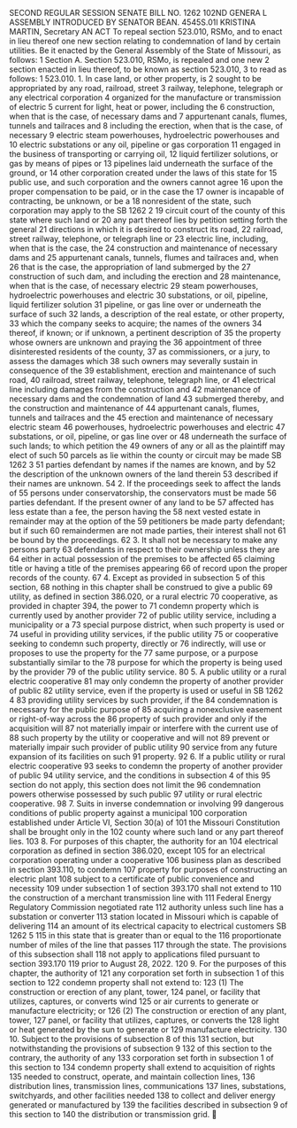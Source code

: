 SECOND REGULAR SESSION
SENATE BILL NO. 1262
102ND GENERA L ASSEMBLY
INTRODUCED BY SENATOR BEAN.
4545S.01I KRISTINA MARTIN, Secretary
AN ACT
To repeal section 523.010, RSMo, and to enact in lieu thereof one new section relating to
condemnation of land by certain utilities.
Be it enacted by the General Assembly of the State of Missouri, as follows:
1 Section A. Section 523.010, RSMo, is repealed and one new
2 section enacted in lieu thereof, to be known as section 523.010,
3 to read as follows:
1 523.010. 1. In case land, or other property, is
2 sought to be appropriated by any road, railroad, street
3 railway, telephone, telegraph or any electrical corporation
4 organized for the manufacture or transmission of electric
5 current for light, heat or power, including the
6 construction, when that is the case, of necessary dams and
7 appurtenant canals, flumes, tunnels and tailraces and
8 including the erection, when that is the case, of necessary
9 electric steam powerhouses, hydroelectric powerhouses and
10 electric substations or any oil, pipeline or gas corporation
11 engaged in the business of transporting or carrying oil,
12 liquid fertilizer solutions, or gas by means of pipes or
13 pipelines laid underneath the surface of the ground, or
14 other corporation created under the laws of this state for
15 public use, and such corporation and the owners cannot agree
16 upon the proper compensation to be paid, or in the case the
17 owner is incapable of contracting, be unknown, or be a
18 nonresident of the state, such corporation may apply to the
SB 1262 2
19 circuit court of the county of this state where such land or
20 any part thereof lies by petition setting forth the general
21 directions in which it is desired to construct its road,
22 railroad, street railway, telephone, or telegraph line or
23 electric line, including, when that is the case, the
24 construction and maintenance of necessary dams and
25 appurtenant canals, tunnels, flumes and tailraces and, when
26 that is the case, the appropriation of land submerged by the
27 construction of such dam, and including the erection and
28 maintenance, when that is the case, of necessary electric
29 steam powerhouses, hydroelectric powerhouses and electric
30 substations, or oil, pipeline, liquid fertilizer solution
31 pipeline, or gas line over or underneath the surface of such
32 lands, a description of the real estate, or other property,
33 which the company seeks to acquire; the names of the owners
34 thereof, if known; or if unknown, a pertinent description of
35 the property whose owners are unknown and praying the
36 appointment of three disinterested residents of the county,
37 as commissioners, or a jury, to assess the damages which
38 such owners may severally sustain in consequence of the
39 establishment, erection and maintenance of such road,
40 railroad, street railway, telephone, telegraph line, or
41 electrical line including damages from the construction and
42 maintenance of necessary dams and the condemnation of land
43 submerged thereby, and the construction and maintenance of
44 appurtenant canals, flumes, tunnels and tailraces and the
45 erection and maintenance of necessary electric steam
46 powerhouses, hydroelectric powerhouses and electric
47 substations, or oil, pipeline, or gas line over or
48 underneath the surface of such lands; to which petition the
49 owners of any or all as the plaintiff may elect of such
50 parcels as lie within the county or circuit may be made
SB 1262 3
51 parties defendant by names if the names are known, and by
52 the description of the unknown owners of the land therein
53 described if their names are unknown.
54 2. If the proceedings seek to affect the lands of
55 persons under conservatorship, the conservators must be made
56 parties defendant. If the present owner of any land to be
57 affected has less estate than a fee, the person having the
58 next vested estate in remainder may at the option of the
59 petitioners be made party defendant; but if such
60 remaindermen are not made parties, their interest shall not
61 be bound by the proceedings.
62 3. It shall not be necessary to make any persons party
63 defendants in respect to their ownership unless they are
64 either in actual possession of the premises to be affected
65 claiming title or having a title of the premises appearing
66 of record upon the proper records of the county.
67 4. Except as provided in subsection 5 of this section,
68 nothing in this chapter shall be construed to give a public
69 utility, as defined in section 386.020, or a rural electric
70 cooperative, as provided in chapter 394, the power to
71 condemn property which is currently used by another provider
72 of public utility service, including a municipality or a
73 special purpose district, when such property is used or
74 useful in providing utility services, if the public utility
75 or cooperative seeking to condemn such property, directly or
76 indirectly, will use or proposes to use the property for the
77 same purpose, or a purpose substantially similar to the
78 purpose for which the property is being used by the provider
79 of the public utility service.
80 5. A public utility or a rural electric cooperative
81 may only condemn the property of another provider of public
82 utility service, even if the property is used or useful in
SB 1262 4
83 providing utility services by such provider, if the
84 condemnation is necessary for the public purpose of
85 acquiring a nonexclusive easement or right-of-way across the
86 property of such provider and only if the acquisition will
87 not materially impair or interfere with the current use of
88 such property by the utility or cooperative and will not
89 prevent or materially impair such provider of public utility
90 service from any future expansion of its facilities on such
91 property.
92 6. If a public utility or rural electric cooperative
93 seeks to condemn the property of another provider of public
94 utility service, and the conditions in subsection 4 of this
95 section do not apply, this section does not limit the
96 condemnation powers otherwise possessed by such public
97 utility or rural electric cooperative.
98 7. Suits in inverse condemnation or involving
99 dangerous conditions of public property against a municipal
100 corporation established under Article VI, Section 30(a) of
101 the Missouri Constitution shall be brought only in the
102 county where such land or any part thereof lies.
103 8. For purposes of this chapter, the authority for an
104 electrical corporation as defined in section 386.020, except
105 for an electrical corporation operating under a cooperative
106 business plan as described in section 393.110, to condemn
107 property for purposes of constructing an electric plant
108 subject to a certificate of public convenience and necessity
109 under subsection 1 of section 393.170 shall not extend to
110 the construction of a merchant transmission line with
111 Federal Energy Regulatory Commission negotiated rate
112 authority unless such line has a substation or converter
113 station located in Missouri which is capable of delivering
114 an amount of its electrical capacity to electrical customers
SB 1262 5
115 in this state that is greater than or equal to the
116 proportionate number of miles of the line that passes
117 through the state. The provisions of this subsection shall
118 not apply to applications filed pursuant to section 393.170
119 prior to August 28, 2022.
120 9. For the purposes of this chapter, the authority of
121 any corporation set forth in subsection 1 of this section to
122 condemn property shall not extend to:
123 (1) The construction or erection of any plant, tower,
124 panel, or facility that utilizes, captures, or converts wind
125 or air currents to generate or manufacture electricity; or
126 (2) The construction or erection of any plant, tower,
127 panel, or facility that utilizes, captures, or converts the
128 light or heat generated by the sun to generate or
129 manufacture electricity.
130 10. Subject to the provisions of subsection 8 of this
131 section, but notwithstanding the provisions of subsection 9
132 of this section to the contrary, the authority of any
133 corporation set forth in subsection 1 of this section to
134 condemn property shall extend to acquisition of rights
135 needed to construct, operate, and maintain collection lines,
136 distribution lines, transmission lines, communications
137 lines, substations, switchyards, and other facilities needed
138 to collect and deliver energy generated or manufactured by
139 the facilities described in subsection 9 of this section to
140 the distribution or transmission grid.
